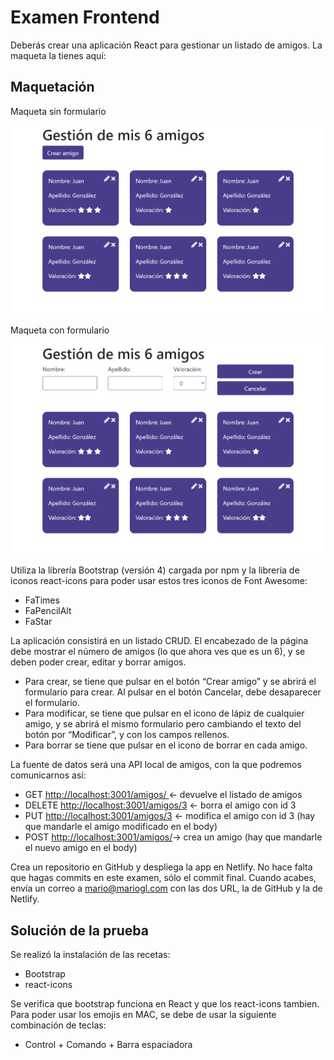 # Examen Frontend

Deberás crear una aplicación React para gestionar un listado de amigos. La maqueta la tienes aquí:

## Maquetación

Maqueta sin formulario

![Amigos2](public/amigos2.png)

Maqueta con formulario

![Amigos1](public/amigos1.png)

Utiliza la librería Bootstrap (versión 4) cargada por npm y la librería de iconos react-icons para poder usar estos tres iconos de Font Awesome:
- FaTimes
- FaPencilAlt
- FaStar

La aplicación consistirá en un listado CRUD. El encabezado de la página debe mostrar el número de amigos (lo que ahora ves que es un 6), y se deben poder crear, editar y borrar amigos.

- Para crear, se tiene que pulsar en el botón “Crear amigo” y se abrirá el formulario para crear. Al pulsar en el botón Cancelar, debe desaparecer el formulario.
- Para modificar, se tiene que pulsar en el icono de lápiz de cualquier amigo, y se abrirá el mismo formulario pero cambiando el texto del botón por “Modificar”, y con los campos rellenos.
- Para borrar se tiene que pulsar en el icono de borrar en cada amigo.

La fuente de datos será una API local de amigos, con la que podremos comunicarnos así:

- GET [http://localhost:3001/amigos/ ](http://localhost:3001/amigos/)  <- devuelve el listado de amigos
- DELETE [http://localhost:3001/amigos/3](http://localhost:3001/amigos/3) <- borra el amigo con id 3
- PUT [http://localhost:3001/amigos/3](http://localhost:3001/amigos/3) <- modifica el amigo con id 3 (hay que mandarle el amigo modificado en el body)
- POST [http://localhost:3001/amigos/](http://localhost:3001/amigos/ )-> crea un amigo (hay que mandarle el nuevo amigo en el body)

Crea un repositorio en GitHub y despliega la app en Netlify. No hace falta que hagas commits en este examen, sólo el commit final. Cuando acabes, envía un correo a [mario@mariogl.com](mario@mariogl.com) con las dos URL, la de GitHub y la de Netlify.

## Solución de la prueba

Se realizó la instalación de las recetas:

- Bootstrap
- react-icons

Se verifica que bootstrap funciona en React y que los react-icons tambien.
Para poder usar los emojis en MAC, se debe de usar la siguiente combinación de teclas:

- Control + Comando + Barra espaciadora
